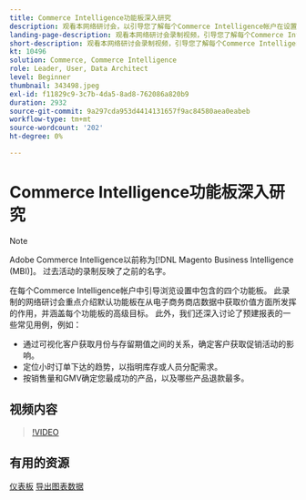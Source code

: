 ```yaml
---
title: Commerce Intelligence功能板深入研究
description: 观看本网络研讨会，以引导您了解每个Commerce Intelligence帐户在设置过程中包含的四个功能板。
landing-page-description: 观看本网络研讨会录制视频，引导您了解每个Commerce Intelligence帐户在设置过程中包含的四个功能板。
short-description: 观看本网络研讨会录制视频，引导您了解每个Commerce Intelligence帐户在设置过程中包含的四个功能板。
kt: 10496
solution: Commerce, Commerce Intelligence
role: Leader, User, Data Architect
level: Beginner
thumbnail: 343498.jpeg
exl-id: f11829c9-3c7b-4da5-8ad8-762086a820b9
duration: 2932
source-git-commit: 9a297cda953d4414131657f9ac84580aea0eabeb
workflow-type: tm+mt
source-wordcount: '202'
ht-degree: 0%

---
```


# Commerce Intelligence功能板深入研究

>[!NOTE]
>
>Adobe Commerce Intelligence以前称为[!DNL Magento Business Intelligence (MBI)]。 过去活动的录制反映了之前的名字。

在每个Commerce Intelligence帐户中引导浏览设置中包含的四个功能板。 此录制的网络研讨会重点介绍默认功能板在从电子商务商店数据中获取价值方面所发挥的作用，并涵盖每个功能板的高级目标。 此外，我们还深入讨论了预建报表的一些常见用例，例如：

- 通过可视化客户获取月份与存留期值之间的关系，确定客户获取促销活动的影响。
- 定位小时订单下达的趋势，以指明库存或人员分配需求。
- 按销售量和GMV确定您最成功的产品，以及哪些产品退款最多。

## 视频内容

>[!VIDEO](https://video.tv.adobe.com/v/343498?quality=12&learn=on)

## 有用的资源

[仪表板](https://experienceleague.adobe.com/docs/commerce-business-intelligence/mbi/build/dashboards/ess-dashboards.html?lang=zh-Hans)
[导出图表数据](https://experienceleague.adobe.com/docs/commerce-business-intelligence/mbi/build/share/exp-chart-dash.html?lang=zh-Hans)
